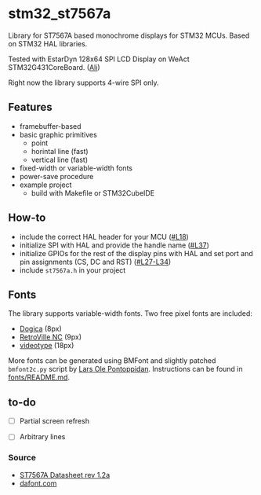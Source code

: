 # stm32_st7567a
Library for ST7567A based monochrome displays for STM32 MCUs. 
Based on STM32 HAL libraries. 

Tested with EstarDyn 128x64 SPI LCD Display on WeAct STM32G431CoreBoard. ([Ali](https://a.aliexpress.com/_Exts5wt))

Right now the library supports 4-wire SPI only.

## Features
- framebuffer-based
- basic graphic primitives
    - point
    - horintal line (fast)
    - vertical line (fast)
- fixed-width or variable-width fonts
- power-save procedure
- example project
    - build with Makefile or STM32CubeIDE

## How-to
- include the correct HAL header for your MCU ([#L18](https://github.com/lunakiller/stm32_st7567a/blob/fafc9b766338a6f2744eaa10ff6be3f7f175b925/st7567a/st7567a.h#L18))
- initialize SPI with HAL and provide the handle name ([#L37](https://github.com/lunakiller/stm32_st7567a/blob/fafc9b766338a6f2744eaa10ff6be3f7f175b925/st7567a/st7567a.h#L37))
- initialize GPIOs for the rest of the display pins with HAL and set port and pin assignments (CS, DC and RST) ([#L27-L34](https://github.com/lunakiller/stm32_st7567a/blob/fafc9b766338a6f2744eaa10ff6be3f7f175b925/st7567a/st7567a.h#L27-L34))
- include `st7567a.h` in your project

## Fonts
The library supports variable-width fonts. Two free pixel fonts are included:
- [Dogica](https://www.dafont.com/dogica.font) (8px)
- [RetroVille NC](https://www.dafont.com/retroville-nc.font) (9px)
- [videotype](https://www.dafont.com/videotype.font) (18px)

More fonts can be generated using BMFont and slightly patched `bmfont2c.py` script by [Lars Ole Pontoppidan](https://larsee.com/blog/2014/05/converting-fonts-to-c-source-using-bmfont2c/). Instructions can be found in [fonts/README.md](fonts/README.md).

## to-do
- [ ] Partial screen refresh
- [ ] Arbitrary lines


### Source
- [ST7567A Datasheet rev 1.2a](https://www.crystalfontz.com/controllers/Sitronix/ST7567A/)
- [dafont.com](https://www.dafont.com/)
